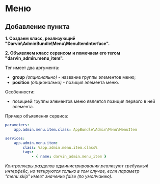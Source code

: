 Меню
====

## Добавление пункта

**1. Создаем класс, реализующий "Darvin\AdminBundle\Menu\MenuItemInterface".**

**2. Объявляем класс сервисом и помечаем его тегом "darvin_admin.menu_item".**

Тег имеет два аргумента:

- **group** *(опционально)* - название группы элементов меню;
- **position** *(опционально)* - позиция элемента меню.

Особенности:

- позицией группы элементов меню является позиция первого в ней элемента.

Пример объявления сервиса:

```yaml
parameters:
    app.admin.menu.item.class: AppBundle\Admin\Menu\MenuItem

services:
    app.admin.menu.item:
        class: %app.admin.menu.item.class%
        tags:
            - { name: darvin_admin.menu_item }
```

*Контроллеры разделов администрирования реализуют требуемый интерфейс, но тегируются только в том случае, если параметр
 "menu.skip" имеет значение false (по умолчанию).*
